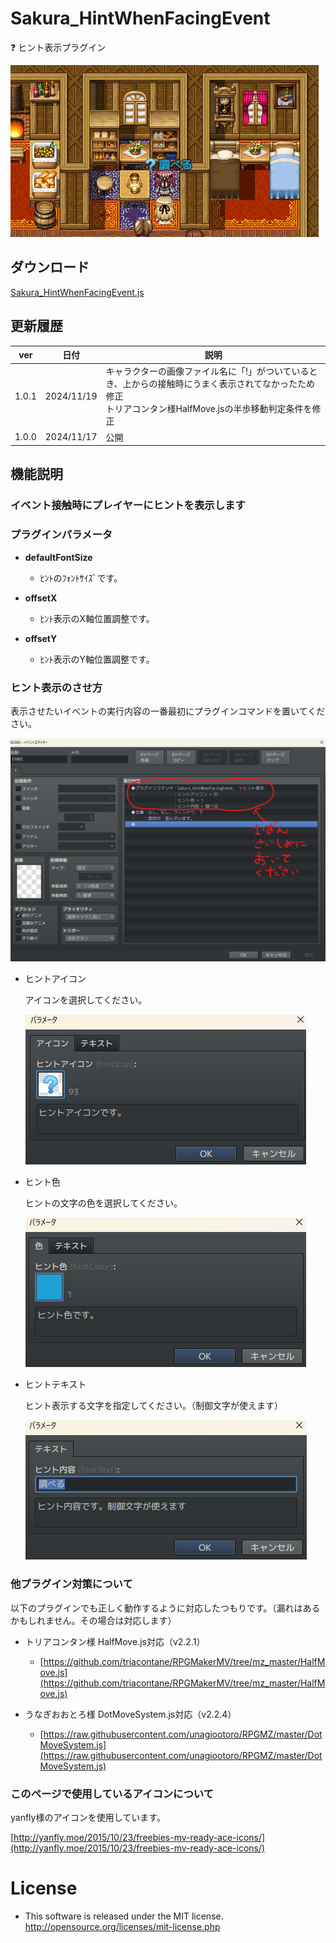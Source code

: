 # Sakura_HintWhenFacingEvent
❓ ヒント表示プラグイン

![alt text](images/image.png)

## ダウンロード
[Sakura_HintWhenFacingEvent.js](https://raw.githubusercontent.com/Sakurano6130/SakuraPlugins/main/Sakura_HintWhenFacingEvent/Sakura_HintWhenFacingEvent.js)

## 更新履歴
| ver   | 日付       | 説明                                                                                                                                                         |
| ----- | ---------- | ------------------------------------------------------------------------------------------------------------------------------------------------------------ |
| 1.0.1 | 2024/11/19 | キャラクターの画像ファイル名に「!」がついているとき、上からの接触時にうまく表示されてなかったため修正<br>トリアコンタン様HalfMove.jsの半歩移動判定条件を修正 |
| 1.0.0 | 2024/11/17 | 公開                                                                                                                                                         |


## 機能説明
### イベント接触時にプレイヤーにヒントを表示します

### プラグインパラメータ

- **defaultFontSize**
  - ﾋﾝﾄのﾌｫﾝﾄｻｲｽﾞです。

- **offsetX**
  - ﾋﾝﾄ表示のX軸位置調整です。

- **offsetY**
  - ﾋﾝﾄ表示のY軸位置調整です。


### ヒント表示のさせ方

表示させたいイベントの実行内容の一番最初にプラグインコマンドを置いてください。

![alt text](images/image-1.png)

- ヒントアイコン

  アイコンを選択してください。

  ![alt text](images/image-2.png)


- ヒント色

  ヒントの文字の色を選択してください。

  ![alt text](images/image-3.png)

- ヒントテキスト

  ヒント表示する文字を指定してください。（制御文字が使えます）

  ![alt text](images/image-4.png)


### 他プラグイン対策について

以下のプラグインでも正しく動作するように対応したつもりです。（漏れはあるかもしれません。その場合は対応します）

- トリアコンタン様 HalfMove.js対応（v2.2.1）
  - [https://github.com/triacontane/RPGMakerMV/tree/mz_master/HalfMove.js](https://github.com/triacontane/RPGMakerMV/tree/mz_master/HalfMove.js)

- うなぎおおとろ様 DotMoveSystem.js対応（v2.2.4）
  - [https://raw.githubusercontent.com/unagiootoro/RPGMZ/master/DotMoveSystem.js](https://raw.githubusercontent.com/unagiootoro/RPGMZ/master/DotMoveSystem.js)



### このページで使用しているアイコンについて

yanfly様のアイコンを使用しています。

[http://yanfly.moe/2015/10/23/freebies-mv-ready-ace-icons/](http://yanfly.moe/2015/10/23/freebies-mv-ready-ace-icons/)


# License
- This software is released under the MIT license. http://opensource.org/licenses/mit-license.php
